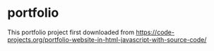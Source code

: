 # portfolio
This portfolio project first downloaded from https://code-projects.org/portfolio-website-in-html-javascript-with-source-code/
